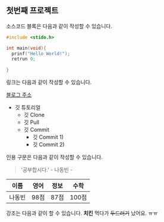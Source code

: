 ## 첫번째 프로젝트

소스코드 블록은 다음과 같이 작성할 수 있습니다.

```c
#include <stido.h>

int main(void){
  prinf("Hello World!");
  retrun 0;
  
}
```

링크는 다음과 같이 작성할 수 있습니다.

[블로그 주소](http://www.naver.com)

* 깃 튜토리얼
  * 깃 Clone
  * 깃 Pull
  * 깃 Commit
    * 깃 Commit 1)
    * 깃 Commit 2)

인용 구문은 다음과 같이 작성할 수 있습니다.

> '공부합시다.' - 나동빈 - 

이름|영어|정보|수학
---|---|---|---|
나동빈|98점|87점|100점|

강조는 다음과 같이 할 수 있습니다.
**치킨** 먹다가 ~~두드러기~~ 났어요. ㅠㅠ



